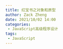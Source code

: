 ```yaml
---
title: 红宝书之对象和原型
author: Zack Zheng
date: 2021/10/02 14:00
categories:
 - JavaScript高级程序设计
tags:
 - JavaScript
---
```



<simple-img src="https://gitee.com/zackzhengxy/picGallery/raw/main/imgs/红宝书之对象和原型.png"/>

